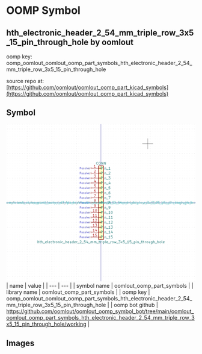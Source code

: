 # OOMP Symbol  
## hth_electronic_header_2_54_mm_triple_row_3x5_15_pin_through_hole  by oomlout  
  
oomp key: oomp_oomlout_oomlout_oomp_part_symbols_hth_electronic_header_2_54_mm_triple_row_3x5_15_pin_through_hole  
  
source repo at: [https://github.com/oomlout/oomlout_oomp_part_kicad_symbols](https://github.com/oomlout/oomlout_oomp_part_kicad_symbols)  
## Symbol  
  
[![working.png](working_600.png)](working.png)  
| name | value | 
| --- | --- | 
| symbol name | oomlout_oomp_part_symbols | 
| library name | oomlout_oomp_part_symbols | 
| oomp key | oomp_oomlout_oomlout_oomp_part_symbols_hth_electronic_header_2_54_mm_triple_row_3x5_15_pin_through_hole | 
| oomp bot github | https://github.com/oomlout/oomlout_oomp_symbol_bot/tree/main/oomlout_oomlout_oomp_part_symbols_hth_electronic_header_2_54_mm_triple_row_3x5_15_pin_through_hole/working | 
## Images  

